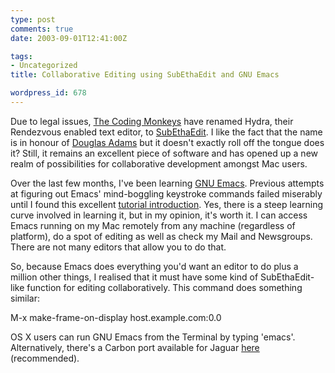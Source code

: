 ```yaml
---
type: post
comments: true
date: 2003-09-01T12:41:00Z

tags:
- Uncategorized
title: Collaborative Editing using SubEthaEdit and GNU Emacs

wordpress_id: 678
---
```


Due to legal issues, [The Coding Monkeys](http://www.codingmonkeys.de/) have renamed Hydra, their Rendezvous enabled text editor, to [SubEthaEdit](http://www.codingmonkeys.de/subethaedit/). I like the fact that the name is in honour of [Douglas Adams](http://www.douglasadams.com/) but it doesn't exactly roll off the tongue does it? Still, it remains an excellent piece of software and has opened up a new realm of possibilities for collaborative development amongst Mac users. 



	

Over the last few months, I've been learning [GNU Emacs](http://gnu.mirror.widexs.nl/software/emacs/emacs.html). Previous attempts at figuring out Emacs' mind-boggling keystroke commands failed miserably until I found this excellent [tutorial introduction](http://www.lib.uchicago.edu/keith/tcl-course/emacs-tutorial.html). Yes, there is a steep learning curve involved in learning it, but in my opinion, it's worth it. I can access Emacs running on my Mac remotely from any machine (regardless of platform), do a spot of editing as well as check my Mail and Newsgroups. There are not many editors that allow you to do that.



	

So, because Emacs does everything you'd want an editor to do plus a million other things, I realised that it must have some kind of SubEthaEdit-like function for editing collaboratively. This command does something similar:



	

M-x make-frame-on-display host.example.com:0.0



	

OS X users can run GNU Emacs from the Terminal by typing 'emacs'. Alternatively, there's a Carbon port available for Jaguar [here](http://mindlube.com/products/emacs/index.html) (recommended). 

